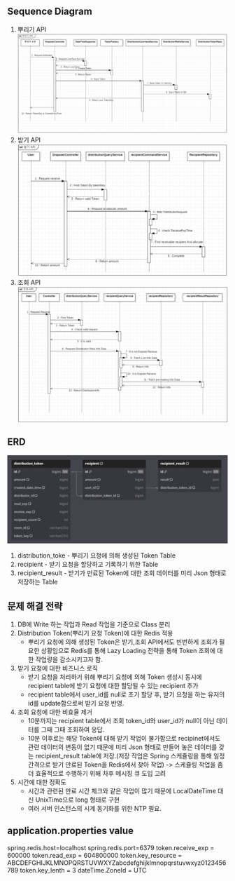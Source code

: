 
## Sequence Diagram
1. 뿌리기 API
   <img src="src/main/resources/static/distributionSD.png"/>
2. 받기 API
   <img src="src/main/resources/static/receive.png"/>
3. 조회 API
   <img src="src/main/resources/static/retrieve.png"/>

## ERD
   <img src="src/main/resources/static/erd.png"/>

1. distribution_toke - 뿌리기 요청에 의해 생성된 Token Table
2. recipient - 받기 요청을 할당하고 기록하기 위한 Table
3. recipient_result - 받기가 만료된 Token에 대한 조회 데이터를 미리 Json 형태로 저장하는 Table


## 문제 해결 전략
1. DB에 Write 하는 작업과 Read 작업을 기준으로 Class 분리
2. Distribution Token(뿌리기 요청 Token)에 대한 Redis 적용
   - 뿌리기 요청에 의해 생성된 Token은 받기,조회 API에서도 빈번하게 조회가 필요한 상황임으로 Redis를 통해 Lazy Loading
     전략을 통해 Token 조회에 대한 작업량을 감소시키고자 함.
3. 받기 요청에 대한 비즈니스 로직
   - 받기 요청을 처리하기 위해 뿌리기 요청에 의해 Token 생성시 동시에 recipient table에 받기 요청에 대한 할당될 수 있는 recipient 추가
   - recipient table에서 user_id를 null로 초기 할당 후, 받기 요청을 하는 유저의 id를 update함으로써 받기 요청 반영.
4. 조회 요청에 대한 비효율 제거
   - 10분까지는 recipient table에서 조회 token_id와 user_id가 null이 아닌 데이터를 그때 그때 조회하여 응답.
   - 10분 이후로는 해당 Token에 대해 받기 작업이 불가함으로 recipinet에서도 관련 데이터의 변동이 없기 때문에 미리 Json 형태로 만들어 놓은 
     데이터를 갖는 recipient_result table에 저장.(저장 작업은 Spring 스케쥴링을 통해 일정 간격으로 받기 만료된 Token을 Redis에서 찾아 작업)
   -> 스케쥴링 작업을 좀 더 효율적으로 수행하기 위해 차후 메시징 큐 도입 고려
5. 시간에 대한 정확도
   - 시간과 관련된 만료 시간 체크와 같은 작업이 많기 때문에 LocalDateTime 대신 UnixTime으로 long 형태로 구현
   - 여러 서버 인스턴스의 시계 동기화를 위한 NTP 필요.

## application.properties value
spring.redis.host=localhost
spring.redis.port=6379
token.receive_exp = 600000
token.read_exp = 604800000
token.key_resource = ABCDEFGHIJKLMNOPQRSTUVWXYZabcdefghijklmnopqrstuvwxyz0123456789
token.key_lenth = 3
dateTime.ZoneId = UTC